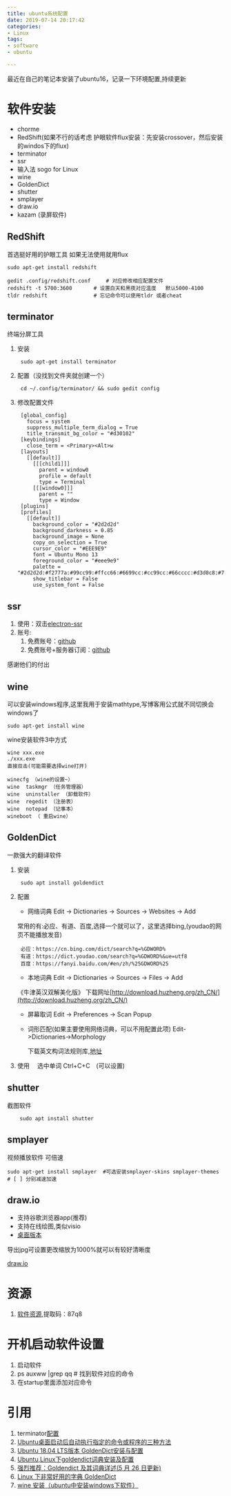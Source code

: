 ```yaml
---
title: ubuntu系统配置
date: 2019-07-14 20:17:42
categories:
- Linux
tags:
- software
- ubuntu

---
```

最近在自己的笔记本安装了ubuntu16，记录一下环境配置,持续更新

# 软件安装

- chorme
- RedShift(如果不行的话考虑 护眼软件flux安装：先安装crossover，然后安装的windos下的flux)
- terminator
- ssr
- 输入法 sogo for Linux
- wine
- GoldenDict
- shutter
- smplayer
- draw.io
- kazam (录屏软件)

## RedShift
首选挺好用的护眼工具 如果无法使用就用flux

    sudo apt-get install redshift  
      
    gedit .config/redshift.conf     # 对应修改相应配置文件
    redshift -t 5700:3600       # 设置白天和黑夜对应温度   默认5000-4100
    tldr redshift               # 忘记命令可以使用tldr 或者cheat

## terminator
终端分屏工具

1. 安装

		sudo apt-get install terminator

2. 配置（没找到文件夹就创建一个）

		cd ~/.config/terminator/ && sudo gedit config
3. 修改配置文件

		[global_config]
		  focus = system
		  suppress_multiple_term_dialog = True
		  title_transmit_bg_color = "#d30102"
		[keybindings]
		  close_term = <Primary><Alt>w
		[layouts]
		  [[default]]
		    [[[child1]]]
		      parent = window0
		      profile = default
		      type = Terminal
		    [[[window0]]]
		      parent = ""
		      type = Window
		[plugins]
		[profiles]
		  [[default]]
		    background_color = "#2d2d2d"
		    background_darkness = 0.85
		    background_image = None
		    copy_on_selection = True
		    cursor_color = "#EEE9E9"
		    font = Ubuntu Mono 13
		    foreground_color = "#eee9e9"
		    palette = "#2d2d2d:#f2777a:#99cc99:#ffcc66:#6699cc:#cc99cc:#66cccc:#d3d0c8:#747369:#f2777a:#99cc99:#ffcc66:#6699cc:#cc99cc:#66cccc:#f2f0ec"
		    show_titlebar = False
		    use_system_font = False

## ssr

1. 使用：双击[electron-ssr](https://github.com/qingshuisiyuan/electron-ssr-backup)
2. 账号:
	1. 免费账号：[github](https://github.com/Alvin9999/new-pac/wiki/ss%E5%85%8D%E8%B4%B9%E8%B4%A6%E5%8F%B7)
	2. 免费账号+服务器订阅：[github](https://github.com/the0demiurge/ShadowSocksShare)

感谢他们的付出

## wine
可以安装windows程序,这里我用于安装mathtype,写博客用公式就不同切换会windows了

    sudo apt-get install wine
wine安装软件3中方式
    
    wine xxx.exe
    ./xxx.exe
    直接双击(可能需要选择wine打开)
    
    winecfg （wine的设置~）
    wine  taskmgr （任务管理器）
    wine  uninstaller （卸载软件）
    wine  regedit （注册表）
    wine  notepad （记事本）
    wineboot （ 重启wine）
    
## GoldenDict
一款强大的翻译软件
1. 安装

        sudo apt install goldendict
2. 配置
    - 网络词典 Edit -> Dictionaries -> Sources -> Websites -> Add
    
    常用的有:必应、有道、百度,选择一个就可以了，这里选择bing,(youdao的网页不能播放发音)
    
        必应：https://cn.bing.com/dict/search?q=%GDWORD%
        有道：https://dict.youdao.com/search?q=%GDWORD%&ue=utf8
        百度：https://fanyi.baidu.com/#en/zh/%25GDWORD%25      
    - 本地词典 Edit -> Dictionaries -> Sources -> Files -> Add
    
    《牛津英汉双解美化版》 下载网址[http://download.huzheng.org/zh_CN/](http://download.huzheng.org/zh_CN/)
    - 屏幕取词 Edit -> Preferences -> Scan Popup
    - 词形匹配(如果主要使用网络词典，可以不用配置此项) Edit->Dictionaries->Morphology  
    
        下载英文构词法规则库,[地址](https://sourceforge.net/projects/goldendict/files/better%20morphologies/1.0/)
3. 使用　
    选中单词 Ctrl+C+C　(可以设置)        
          
## shutter
截图软件

        sudo apt install shutter  
## smplayer
视频播放软件 可倍速
    
    sudo apt-get install smplayer  #可选安装smplayer-skins smplayer-themes
    # [ ] 分别减速加速	
           
## draw.io
- 支持谷歌浏览器app(推荐)
- 支持在线绘图,类似visio
- [桌面版本](https://github.com/jgraph/drawio-desktop/releases)
 


导出jpg可设置更改缩放为1000%就可以有较好清晰度

[draw.io](https://www.draw.io/)        

# 资源

1. [软件资源](https://pan.baidu.com/s/1B4lO9MiZVEqehld8ffoeFg),提取码：87q8

# 开机启动软件设置
1. 启动软件
2. ps auxww |grep qq    # 找到软件对应的命令
3. 在startup里面添加对应命令

# 引用
1. terminator[配置](https://blog.csdn.net/ipatient/article/details/51547658)
2. [Ubuntu桌面启动后自动执行指定的命令或程序的三种方法](https://blog.csdn.net/davidhzq/article/details/102725116)
3. [Ubuntu 18.04 LTS版本 GoldenDict安装与配置](https://www.cnblogs.com/creasing/p/11333728.html)
4. [Ubuntu,Linux下goldendict词典安装及配置](https://blog.csdn.net/www_helloworld_com/article/details/85019862)
5. [强烈推荐：Goldendict 及其词典详述(5 月 26 日更新)](https://forum.ubuntu.org.cn/viewtopic.php?f=95&t=265588)
6. [Linux 下非常好用的字典 GoldenDict](http://einverne.github.io/post/2018/08/goldendict.html)
7. [wine 安装（ubuntu中安装windows下软件）](https://blog.csdn.net/qq_34638161/article/details/81271977)
